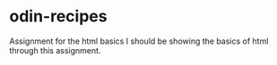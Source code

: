 # odin-recipes
Assignment for the html basics
I should be showing the basics of html through this assignment.